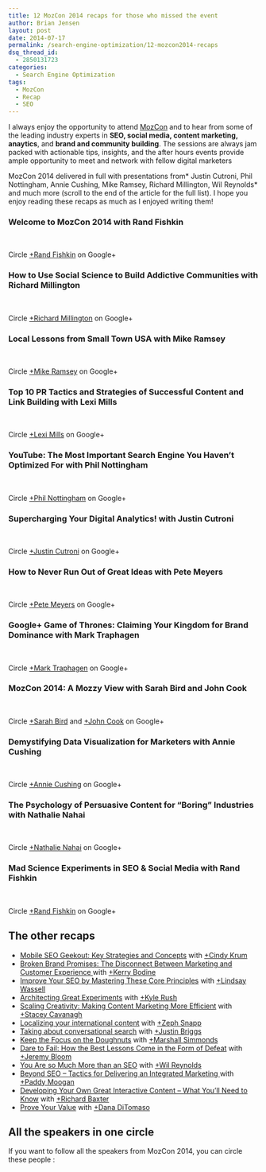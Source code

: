 ```yaml
---
title: 12 MozCon 2014 recaps for those who missed the event
author: Brian Jensen
layout: post
date: 2014-07-17
permalink: /search-engine-optimization/12-mozcon2014-recaps
dsq_thread_id:
  - 2850131723
categories:
  - Search Engine Optimization
tags:
  - MozCon
  - Recap
  - SEO
---
```

I always enjoy the opportunity to attend <a title="MozCon" href="http://moz.com/mozcon" target="_blank">MozCon</a> and to hear from some of the leading industry experts in **SEO, social media, content marketing, anaytics**, and **brand and community building**. The sessions are always jam packed with actionable tips, insights, and the after hours events provide ample opportunity to meet and network with fellow digital marketers

MozCon 2014 delivered in full with presentations from* Justin Cutroni, Phil Nottingham, Annie Cushing, Mike Ramsey, Richard Millington, Wil Reynolds* and much more (scroll to the end of the article for the full list). I hope you enjoy reading these recaps as much as I enjoyed writing them!

### Welcome to MozCon 2014 with Rand Fishkin

&nbsp;

<div class="g-post" data-href="https://plus.google.com/100938619255397146926/posts/jG2JZgZo4mg">
</div>

Circle <a href="https://plus.google.com/u/0/+RandFishkin" target="_blank">+Rand Fishkin</a> on Google+

### How to Use Social Science to Build Addictive Communities with Richard Millington

&nbsp;

<div class="g-post" data-href="https://plus.google.com/100938619255397146926/posts/QRbTWVARMSX">
</div>

Circle <a href="https://plus.google.com/104216451950362476819" target="_blank">+Richard Millington</a> on Google+

### Local Lessons from Small Town USA with Mike Ramsey

&nbsp;

<div class="g-post" data-href="https://plus.google.com/100938619255397146926/posts/eiSs8sLtwJd">
</div>

Circle <a href="https://plus.google.com/+MikeRamsey/posts" target="_blank">+Mike Ramsey</a> on Google+

### Top 10 PR Tactics and Strategies of Successful Content and Link Building with Lexi Mills

&nbsp;

<div class="g-post" data-href="https://plus.google.com/100938619255397146926/posts/WAG9REYnvnC">
</div>

Circle <a href="https://plus.google.com/+LexiMills/" target="_blank">+Lexi Mills</a> on Google+

### YouTube: The Most Important Search Engine You Haven&#8217;t Optimized For with Phil Nottingham

&nbsp;

<div class="g-post" data-href="https://plus.google.com/100938619255397146926/posts/eJBPigX6Kb9">
</div>

Circle <a href="https://plus.google.com/u/0/+PhilNottingham/posts" target="_blank">+Phil Nottingham</a> on Google+

### Supercharging Your Digital Analytics! with Justin Cutroni

&nbsp;

<div class="g-post" data-href="https://plus.google.com/100938619255397146926/posts/VXVe1XgVwvQ">
</div>

Circle <a href="https://plus.google.com/u/0/+justincutroni/" target="_blank">+Justin Cutroni</a> on Google+

### How to Never Run Out of Great Ideas with Pete Meyers

&nbsp;

<div class="g-post" data-href="https://plus.google.com/100938619255397146926/posts/CRTVG2V5Nd6">
</div>

Circle <a href="https://plus.google.com/u/0/+PeteMeyers/posts" target="_blank">+Pete Meyers</a> on Google+

### Google+ Game of Thrones: Claiming Your Kingdom for Brand Dominance with Mark Traphagen

&nbsp;

<div class="g-post" data-href="https://plus.google.com/100938619255397146926/posts/YBXMdyEDjae">
</div>

Circle <a href="https://plus.google.com/u/0/+MarkTraphagen/posts" target="_blank">+Mark Traphagen</a> on Google+

### MozCon 2014: A Mozzy View with Sarah Bird and John Cook

&nbsp;

<div class="g-post" data-href="https://plus.google.com/100938619255397146926/posts/7uuYwqq1XMW">
</div>

Circle <a href="https://plus.google.com/110973530370769824942/posts" target="_blank">+Sarah Bird</a> and <a href="https://plus.google.com/+JohnCookGeekWire/posts" target="_blank">+John Cook</a> on Google+

### Demystifying Data Visualization for Marketers with Annie Cushing

&nbsp;

<div class="g-post" data-href="https://plus.google.com/100938619255397146926/posts/LEh7QA3231j">
</div>

Circle <a href="https://plus.google.com/+AnnieCushing/posts" target="_blank">+Annie Cushing</a> on Google+

### The Psychology of Persuasive Content for &#8220;Boring&#8221; Industries with Nathalie Nahai

&nbsp;

<div class="g-post" data-href="https://plus.google.com/100938619255397146926/posts/gZSa2Evjj2J">
</div>

Circle <a href="https://plus.google.com/+NathalieNahai/posts" target="_blank">+Nathalie Nahai</a> on Google+

### Mad Science Experiments in SEO & Social Media with Rand Fishkin

&nbsp;

<div class="g-post" data-href="https://plus.google.com/100938619255397146926/posts/a3rryKC97Hy">
</div>

Circle <a href="https://plus.google.com/u/0/+RandFishkin" target="_blank">+Rand Fishkin</a> on Google+

## The other recaps

  * <a title="Mobiles SEO Geekout" href="https://plus.google.com/100938619255397146926/posts/GKcpqy2iuNn" target="_blank">Mobile SEO Geekout: Key Strategies and Concepts</a> with <a href="https://plus.google.com/u/0/115965793837898995983/posts" target="_blank">+Cindy Krum</a>
  * <a title="Broken Brand Promises: The Disconnect Between Marketing and Customer Experience" href="https://plus.google.com/100938619255397146926/posts/aE54yAr2tMW" target="_blank">Broken Brand Promises: The Disconnect Between Marketing and Customer Experience </a> with <a href="https://plus.google.com/116184221185887676994/posts" target="_blank">+Kerry Bodine</a>
  * <a title=" Improve Your SEO by Mastering These Core Principles " href="https://plus.google.com/100938619255397146926/posts/F2hm3BZaBuZ" target="_blank">Improve Your SEO by Mastering These Core Principles</a> with <a href="https://plus.google.com/+LindsayWassell/posts" target="_blank">+Lindsay Wassell</a>
  * <a title="Architecting Great Experiments" href="https://plus.google.com/100938619255397146926/posts/YmVxHR4iFEa" target="_blank">Architecting Great Experiments</a> with <a href="https://plus.google.com/+KyleRush/posts" target="_blank">+Kyle Rush</a>
  * <a title="Scaling Creativity: Making Content Marketing More Efficient" href="https://plus.google.com/100938619255397146926/posts/6xJxGedJxjZ" target="_blank">Scaling Creativity: Making Content Marketing More Efficient</a> with <a href="https://plus.google.com/+StaceyCavanagh/posts" target="_blank">+Stacey Cavanagh</a>
  * <a title="Localizing your international content" href="https://plus.google.com/100938619255397146926/posts/Y2KzG93DEUC" target="_blank">Localizing your international content</a> with <a href="https://plus.google.com/+ZephSnapp13/posts" target="_blank">+Zeph Snapp</a>
  * <a title="Taking about conversational search" href="https://plus.google.com/100938619255397146926/posts/4p2AzGJjEUS" target="_blank">Taking about conversational search</a> with <a class="g-profile" href="https://plus.google.com/+JustinBriggs/posts" target="_blank" data-gapiattached="true" data-onload="true" data-gapiscan="true">+Justin Briggs</a>
  * <a title="Keep the Focus on the Doughnuts" href="https://plus.google.com/100938619255397146926/posts/hjaEdxXapAo" target="_blank">Keep the Focus on the Doughnuts</a> with <a class="g-profile" href="https://plus.google.com/+MarshallSimmonds/posts" target="_blank" data-gapiattached="true" data-onload="true" data-gapiscan="true">+Marshall Simmonds</a>
  * <a title="Dare to Fail: How the Best Lessons Come in the Form of Defeat" href="https://plus.google.com/100938619255397146926/posts/T9BHuCP1cA5" target="_blank">Dare to Fail: How the Best Lessons Come in the Form of Defeat</a> with <a class="g-profile" href="https://plus.google.com/113576564010545610491" target="_blank" data-gapiattached="true" data-onload="true" data-gapiscan="true">+Jeremy Bloom</a>
  * <a title="You Are so Much More than an SEO" href="https://plus.google.com/100938619255397146926/posts/XypDm1aRFPd" target="_blank">You Are so Much More than an SEO</a> with <a class="g-profile" href="https://plus.google.com/+WilReynolds1/posts" target="_blank" data-gapiattached="true" data-onload="true" data-gapiscan="true">+Wil Reynolds</a>
  * <a title="Beyond SEO - Tactics for Delivering an Integrated Marketing " href="https://plus.google.com/100938619255397146926/posts/MqZ4HZtJCKB" target="_blank">Beyond SEO &#8211; Tactics for Delivering an Integrated Marketing </a> with <a class="g-profile" href="https://plus.google.com/104334957300160196129/posts" target="_blank" data-gapiattached="true" data-onload="true" data-gapiscan="true">+Paddy Moogan</a>
  * <a title="Developing Your Own Great Interactive Content - What You'll Need to Know" href="https://plus.google.com/100938619255397146926/posts/QEfTVBib4Wj" target="_blank">Developing Your Own Great Interactive Content &#8211; What You&#8217;ll Need to Know</a> with <a class="g-profile" href="https://plus.google.com/+RichardBaxterSEO/posts" target="_blank" data-gapiattached="true" data-onload="true" data-gapiscan="true">+Richard Baxter</a>
  * <a title="Prove Your Value" href="https://plus.google.com/100938619255397146926/posts/KbW2F9YZBLG" target="_blank">Prove Your Value</a> with <a class="g-profile" href="https://plus.google.com/+DanaDiTomaso/posts" target="_blank" data-gapiattached="true" data-onload="true" data-gapiscan="true">+Dana DiTomaso</a>

## All the speakers in one circle

If you want to follow all the speakers from MozCon 2014, you can circle these people :

<div class="g-post" data-href="https://plus.google.com/113400244614302404694/posts/13aAGs3kwFX">
</div>